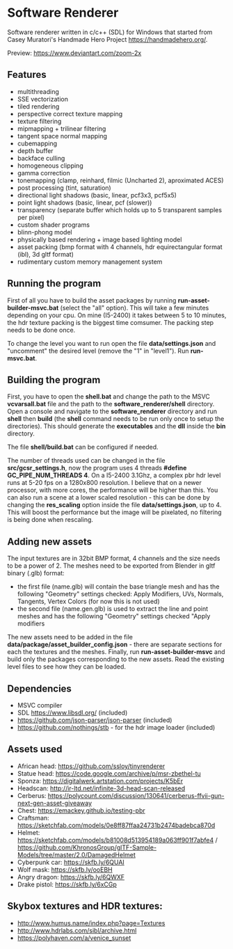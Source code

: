 ﻿# Software Renderer

Software renderer written in c/c++ (SDL) for Windows that started from Casey Muratori's Handmade Hero Project https://handmadehero.org/.

Preview: https://www.deviantart.com/zoom-2x

## Features

* multithreading
* SSE vectorization
* tiled rendering
* perspective correct texture mapping
* texture filtering
* mipmapping + trilinear filtering
* tangent space normal mapping
* cubemapping
* depth buffer
* backface culling
* homogeneous clipping
* gamma correction
* tonemapping (clamp, reinhard, filmic (Uncharted 2), aproximated ACES)
* post processing (tint, saturation)
* directional light shadows (basic, linear, pcf3x3, pcf5x5)
* point light shadows (basic, linear, pcf (slower))
* transparency (separate buffer which holds up to 5 transparent samples per pixel)
* custom shader programs
* blinn-phong model
* physically based rendering + image based lighting model
* asset packing (bmp format with 4 channels, hdr equirectangular format (ibl), 3d gltf format)
* rudimentary custom memory management system

## Running the program

First of all you have to build the asset packages by running **run-asset-builder-msvc.bat** (select the "all" option). This will take a few minutes depending on your cpu. On mine (I5-2400) it takes between 5 to 10 minutes, the hdr texture packing is the biggest time comsumer. The packing step needs to be done once.

To change the level you want to run open the file **data/settings.json** and "uncomment" the desired level (remove the "1" in "level1"). Run **run-msvc.bat**.

## Building the program

First, you have to open the **shell.bat** and change the path to the MSVC **vcvarsall.bat** file and the path to the **software_renderer/shell** directory. Open a console and navigate to the **software_renderer** directory and run **shell** then **build** (the **shell** command needs to be run only once to setup the directories). This should generate the **executables** and the **dll** inside the **bin** directory.

The file **shell/build.bat** can be configured if needed.

The number of threads used can be changed in the file **src/gcsr_settings.h**, now the program uses 4 threads **#define GC_PIPE_NUM_THREADS 4**. On a I5-2400 3.1Ghz, a complex pbr hdr level runs at 5-20 fps on a 1280x800 resolution. I believe that on a newer processor, with more cores, the performance will be higher than this. You can also run a scene at a lower scaled resolution - this can be done by changing the **res_scaling** option inside the file **data/settings.json**, up to 4. This will boost the performance but the image will be pixelated, no filtering is being done when rescaling.

## Adding new assets

The input textures are in 32bit BMP format, 4 channels and the size needs to be a power of 2. The meshes need to be exported from Blender in gltf binary (.glb) format: 
* the first file (name.glb) will contain the base triangle mesh and has the following "Geometry" settings checked: Apply Modifiers, UVs, Normals, Tangents, Vertex Colors (for now this is not used)
* the second file (name.gen.glb) is used to extract the line and point meshes and has the following "Geometry" settings checked "Apply modifiers

The new assets need to be added in the file **data/package/asset_builder_config.json** - there are separate sections for each the textures and the meshes. Finally, run **run-asset-builder-msvc** and build only the packages corresponding to the new assets. Read the existing level files to see how they can be loaded.

## Dependencies

* MSVC compiler
* SDL https://www.libsdl.org/ (included)
* https://github.com/json-parser/json-parser (included)
* https://github.com/nothings/stb - for the hdr image loader (included)

## Assets used

* African head: https://github.com/ssloy/tinyrenderer
* Statue head: https://code.google.com/archive/p/msr-zbethel-tu
* Sponza: https://digitalwerk.artstation.com/projects/K5bEr
* Headscan: http://ir-ltd.net/infinite-3d-head-scan-released
* Cerberus: https://polycount.com/discussion/130641/cerberus-ffvii-gun-next-gen-asset-giveaway
* Chest: https://emackey.github.io/testing-pbr
* Craftsman: https://sketchfab.com/models/0e8ff87ffaa24731b2474badebca870d
* Helmet: https://sketchfab.com/models/b81008d513954189a063ff901f7abfe4 / https://github.com/KhronosGroup/glTF-Sample-Models/tree/master/2.0/DamagedHelmet
* Cyberpunk car: https://skfb.ly/6QUAI
* Wolf mask: https://skfb.ly/ooEBH
* Angry dragon: https://skfb.ly/6QWXF
* Drake pistol: https://skfb.ly/6xCGp

## Skybox textures and HDR textures:

* http://www.humus.name/index.php?page=Textures
* http://www.hdrlabs.com/sibl/archive.html
* https://polyhaven.com/a/venice_sunset